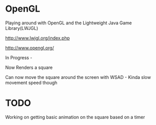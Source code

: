 OpenGL
==============

Playing around with OpenGL and the Lightweight Java Game Library(LWJGL)

http://www.lwjgl.org/index.php

http://www.opengl.org/

In Progress - 

Now Renders a square

Can now move the square around the screen with WSAD - Kinda slow movement speed though


TODO
=========
Working on getting basic animation on the square based on a timer
